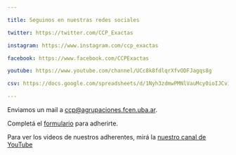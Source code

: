 ```yaml
---

title: Seguinos en nuestras redes sociales

twitter: https://twitter.com/CCP_Exactas

instagram: https://www.instagram.com/ccp_exactas

facebook: https://www.facebook.com/CCPExactas

youtube: https://www.youtube.com/channel/UCc8k8fdlqrXfvODFJagqs8g

csv: https://docs.google.com/spreadsheets/d/1Nyh3zdmwPMNlVauMcy0ioIJCv10tK4VhAqbcNvcE-uo/gviz/tq?tqx=out:csv&sheet=Datos_Actualizados

---
```


Enviamos un mail a ccp@agrupaciones.fcen.uba.ar.

Completá el [formulario] para adherirte.

[formulario]: https://t.co/bTkSf21d7C?amp=1

Para ver los videos de nuestros adherentes, mirá la [nuestro canal de YouTube]

[nuestro canal de YouTube]: https://www.youtube.com/channel/UCc8k8fdlqrXfvODFJagqs8g/featured
